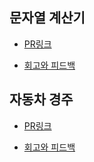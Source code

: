 ## 문자열 계산기

- [PR링크](https://github.com/woowacourse/java-calculator/pull/16)

- [회고와 피드백](https://github.com/begaonnuri/woowa-course/blob/master/Level%201/%EB%AC%B8%EC%9E%90%EC%97%B4%20%EA%B3%84%EC%82%B0%EA%B8%B0.md)

## 자동차 경주

- [PR링크](https://github.com/woowacourse/java-calculator/pull/16)

- [회고와 피드백](https://github.com/begaonnuri/woowa-course/blob/master/Level%201/)